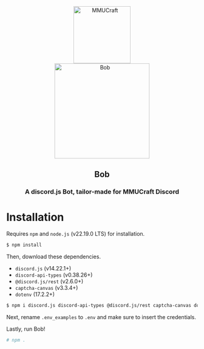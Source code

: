 <div align="center">
  <img alt="MMUCraft" src="https://media.discordapp.net/attachments/1415013676749946885/1415313134973095956/MMUCRAFT2-removebg-preview.png?ex=68d14112&is=68cfef92&hm=632b7b5ce4bd692968919f3cb7e68e33094760d49e0db71084d290de0468fe64&=&format=webp&quality=lossless&width=450&height=450" height ="150" width="150"></img>
  <br />
  <img alt="Bob" src="https://cdn.discordapp.com/avatars/1416043684360622180/0da360c11da655802ee5833ffc096b66.webp?size=1024" height="250" width="250"></img>
  <h2 align="center">Bob</h2>
  <h3 align="center">A discord.js Bot, tailor-made for MMUCraft Discord</h3>
</div>

# Installation
Requires `npm` and `node.js` (v22.19.0 LTS) for installation.
```bash
$ npm install
```

Then, download these dependencies.
- `discord.js` (v14.22.1+)
- `discord-api-types` (v0.38.26+)
- `@discord.js/rest` (v2.6.0+)
- `captcha-canvas` (v3.3.4+)
- `dotenv` (17.2.2+)
```bash
$ npm i discord.js discord-api-types @discord.js/rest captcha-canvas dotenv
```

Next, rename `.env_examples` to `.env` and make sure to insert the credentials.

Lastly, run Bob!
```bash
# npm .
```
